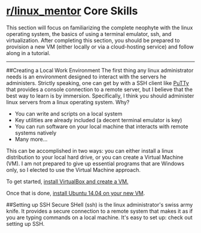 [r/linux_mentor](http://reddit.com/r/linux_mentor) Core Skills
===================
This section will focus on familiarizing the complete neophyte with the linux operating system, the basics of using a terminal emulator, ssh, and virtualization. After completing this section, you should be prepared to provision a new VM (either locally or via a cloud-hosting service) and follow along in a tutorial. 

----------

##Creating a Local Work Environment
The first thing any linux administrator needs is an environment designed to interact with the servers he administers. Strictly speaking, one can get by with a SSH client like [PuTTy](http://www.chiark.greenend.org.uk/~sgtatham/putty/download.html) that provides a console connection to a remote server, but I believe that the best way to learn is by immersion. Specifically, I think you should administer linux servers from a linux operating system. Why?

 * You can write and scripts on a local system
 * Key utilities are already included (a decent terminal emulator is key)
 * You can run software on your local machine that interacts with remote systems natively
 * Many more...
 
This can be accomplished in two ways: you can either install a linux distribution to your local hard drive, or you can create a Virtual Machine (VM). I am not prepared to give up essential programs that are Windows only, so I elected to use the Virtual Machine approach. 



To get started, [install VirtualBox and create a VM.](https://github.com/tjtoml/linux_mentor/blob/master/core_skills/create_local_vm.md) 

Once that is done, [install Ubuntu 14.04 on your new VM](https://github.com/tjtoml/linux_mentor/blob/master/core_skills/install_ubuntu.md). 

##Setting up SSH
Secure SHell (ssh) is the linux administrator's swiss army knife. It provides a secure connection to a remote system that makes it as if you are typing commands on a local machine. It's easy to set up: check out setting up SSH. 